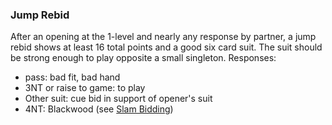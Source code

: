 ### Jump Rebid
After an opening at the 1-level and nearly any response by partner, a jump rebid shows at least 16 total points and a good six card suit.
The suit should be strong enough to play opposite a small singleton. Responses:
* pass: bad fit, bad hand
* 3NT or raise to game: to play
* Other suit: cue bid in support of opener's suit
* 4NT: Blackwood (see [Slam Bidding](#slam-bidding))

